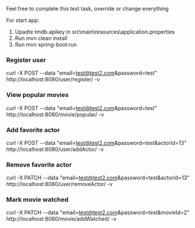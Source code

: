 Feel free to complete this test task, override or change everything

For start app: 
1. Upadte tmdb.apikey in src\main\resources\application.properties
2. Run mvn clean install
3. Run mvn spring-boot:run

### Register user
curl -X POST --data "email=test@test2.com&password=test" http://localhost:8080/user/register/ -v

### View popular movies
curl -X POST --data "email=test@test2.com&password=test" http://localhost:8080/movie/popular/ -v

### Add favorite actor
curl -X POST --data "email=test@test2.com&password=test&actorId=13" http://localhost:8080/user/addActor/ -v

### Remove favorite actor
curl -X PATCH --data "email=test@test2.com&password=test&actorId=13" http://localhost:8080/user/removeActor/ -v

### Mark movie watched
curl -X PATCH --data "email=test@test2.com&password=test&movieId=2" http://localhost:8080/movie/addWatched/ -v

